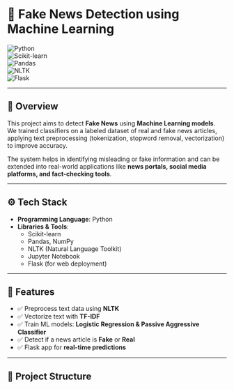 # 📰 Fake News Detection using Machine Learning  

![Python](https://img.shields.io/badge/Python-3776AB?style=for-the-badge&logo=python&logoColor=white)  
![Scikit-learn](https://img.shields.io/badge/Scikit--learn-F7931E?style=for-the-badge&logo=scikitlearn&logoColor=white)  
![Pandas](https://img.shields.io/badge/Pandas-150458?style=for-the-badge&logo=pandas&logoColor=white)  
![NLTK](https://img.shields.io/badge/NLTK-154570?style=for-the-badge&logo=python&logoColor=white)  
![Flask](https://img.shields.io/badge/Flask-000000?style=for-the-badge&logo=flask&logoColor=white)  

---

## 📌 Overview  
This project aims to detect **Fake News** using **Machine Learning models**.  
We trained classifiers on a labeled dataset of real and fake news articles, applying text preprocessing (tokenization, stopword removal, vectorization) to improve accuracy.  

The system helps in identifying misleading or fake information and can be extended into real-world applications like **news portals, social media platforms, and fact-checking tools**.  

---

## ⚙️ Tech Stack  
- **Programming Language**: Python  
- **Libraries & Tools**:  
  - Scikit-learn  
  - Pandas, NumPy  
  - NLTK (Natural Language Toolkit)  
  - Jupyter Notebook  
  - Flask (for web deployment)  

---

## 🚀 Features  
- ✅ Preprocess text data using **NLTK**  
- ✅ Vectorize text with **TF-IDF**  
- ✅ Train ML models: **Logistic Regression & Passive Aggressive Classifier**  
- ✅ Detect if a news article is **Fake** or **Real**  
- ✅ Flask app for **real-time predictions**  

---

## 📂 Project Structure  
